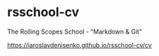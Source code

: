 # rsschool-cv

The Rolling Scopes School - "Markdown & Git"

https://iaroslavdenisenko.github.io/rsschool-cv/cv
